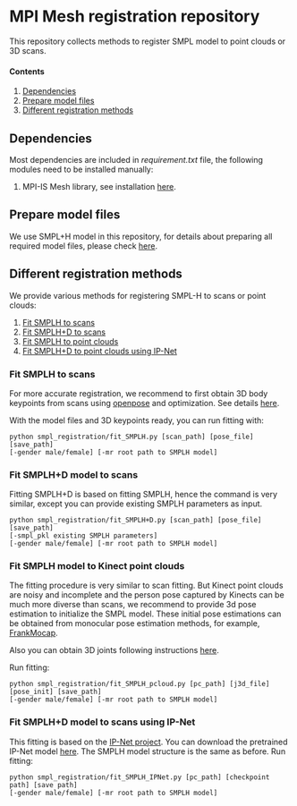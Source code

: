 # MPI Mesh registration repository
This repository collects methods to register SMPL model to point clouds or 3D scans.

#### Contents
1. [Dependencies](#a-namerun-enva-running-environment)
2. [Prepare model files](#a-nameprep-modela-prepare-model-files)
3. [Different registration methods](#a-namereg-methodsa-different-registration-methods)

## <a name="run-env"></a> Dependencies
Most dependencies are included in *requirement.txt* file, the following modules need to be installed manually:
1. MPI-IS Mesh library, see installation [here](https://github.com/MPI-IS/mesh).

## <a name="prep-model"></a> Prepare model files
We use SMPL+H model in this repository, for details about preparing all required model files, please check [here](docs/prep_smpl.md).

## <a name="reg-methods"></a> Different registration methods
We provide various methods for registering SMPL-H to scans or point clouds:
1. [Fit SMPLH to scans](#fit-smplh)
2. [Fit SMPLH+D to scans](#fit-smplh+d)
3. [Fit SMPLH to point clouds](#fit-smplh-pc)
4. [Fit SMPLH+D to point clouds using IP-Net](#fit-smplh-pc-ipnet)


### <a name="fit-smplh"></a> Fit SMPLH to scans
For more accurate registration, we recommend to first obtain 3D body keypoints from scans using [openpose](https://github.com/CMU-Perceptual-Computing-Lab/openpose) and optimization. See details [here](docs/lift_kpts.md). 

With the model files and 3D keypoints ready, you can run fitting with:
```
python smpl_registration/fit_SMPLH.py [scan_path] [pose_file] [save_path] 
[-gender male/female] [-mr root path to SMPLH model]
```
### <a name="fit-smplh+d"></a> Fit SMPLH+D model to scans
Fitting SMPLH+D is based on fitting SMPLH, hence the command is very similar, except you can provide existing SMPLH parameters as input. 
```
python smpl_registration/fit_SMPLH+D.py [scan_path] [pose_file] [save_path] 
[-smpl_pkl existing SMPLH parameters] 
[-gender male/female] [-mr root path to SMPLH model]
```

### <a name="fit-smplh-pc"></a> Fit SMPLH model to Kinect point clouds
The fitting procedure is very similar to scan fitting. But Kinect point clouds are noisy and incomplete and the person pose captured by Kinects can be much more diverse than scans, we recommend to provide 3d pose estimation to initialize the SMPL model. These initial pose estimations can be obtained from monocular pose estimation methods, for example, [FrankMocap](https://github.com/facebookresearch/frankmocap).

Also you can obtain 3D joints following instructions [here](docs/lift_kpts.md).

Run fitting:
```
python smpl_registration/fit_SMPLH_pcloud.py [pc_path] [j3d_file] [pose_init] [save_path] 
[-gender male/female] [-mr root path to SMPLH model]
```

### <a name="fit-smplh-pc-ipnet"></a> Fit SMPLH+D model to scans using IP-Net 
This fitting is based on the [IP-Net project](https://github.com/bharat-b7/IPNet). You can download the pretrained IP-Net model [here](https://datasets.d2.mpi-inf.mpg.de/IPNet2020/IPNet_p5000_01_exp_id01.zip). The SMPLH model structure is the same as before.
Run fitting:
```
python smpl_registration/fit_SMPLH_IPNet.py [pc_path] [checkpoint path] [save path] 
[-gender male/female] [-mr root path to SMPLH model]
```

